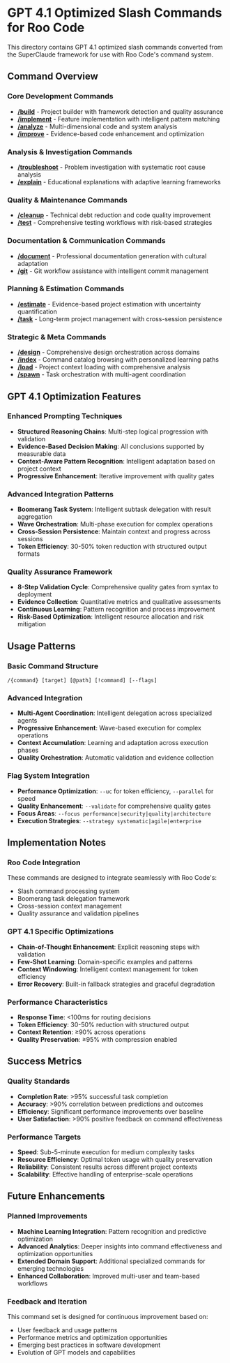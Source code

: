 # GPT 4.1 Optimized Slash Commands for Roo Code

This directory contains GPT 4.1 optimized slash commands converted from the SuperClaude framework for use with Roo Code's command system.

## Command Overview

### Core Development Commands
- **[/build](./build.md)** - Project builder with framework detection and quality assurance
- **[/implement](./implement.md)** - Feature implementation with intelligent pattern matching
- **[/analyze](./analyze.md)** - Multi-dimensional code and system analysis
- **[/improve](./improve.md)** - Evidence-based code enhancement and optimization

### Analysis & Investigation Commands
- **[/troubleshoot](./troubleshoot.md)** - Problem investigation with systematic root cause analysis
- **[/explain](./explain.md)** - Educational explanations with adaptive learning frameworks

### Quality & Maintenance Commands
- **[/cleanup](./cleanup.md)** - Technical debt reduction and code quality improvement
- **[/test](./test.md)** - Comprehensive testing workflows with risk-based strategies

### Documentation & Communication Commands
- **[/document](./document.md)** - Professional documentation generation with cultural adaptation
- **[/git](./git.md)** - Git workflow assistance with intelligent commit management

### Planning & Estimation Commands
- **[/estimate](./estimate.md)** - Evidence-based project estimation with uncertainty quantification
- **[/task](./task.md)** - Long-term project management with cross-session persistence

### Strategic & Meta Commands
- **[/design](./design.md)** - Comprehensive design orchestration across domains
- **[/index](./index.md)** - Command catalog browsing with personalized learning paths
- **[/load](./load.md)** - Project context loading with comprehensive analysis
- **[/spawn](./spawn.md)** - Task orchestration with multi-agent coordination

## GPT 4.1 Optimization Features

### Enhanced Prompting Techniques
- **Structured Reasoning Chains**: Multi-step logical progression with validation
- **Evidence-Based Decision Making**: All conclusions supported by measurable data
- **Context-Aware Pattern Recognition**: Intelligent adaptation based on project context
- **Progressive Enhancement**: Iterative improvement with quality gates

### Advanced Integration Patterns
- **Boomerang Task System**: Intelligent subtask delegation with result aggregation
- **Wave Orchestration**: Multi-phase execution for complex operations
- **Cross-Session Persistence**: Maintain context and progress across sessions
- **Token Efficiency**: 30-50% token reduction with structured output formats

### Quality Assurance Framework
- **8-Step Validation Cycle**: Comprehensive quality gates from syntax to deployment
- **Evidence Collection**: Quantitative metrics and qualitative assessments
- **Continuous Learning**: Pattern recognition and process improvement
- **Risk-Based Optimization**: Intelligent resource allocation and risk mitigation

## Usage Patterns

### Basic Command Structure
```
/{command} [target] [@path] [!command] [--flags]
```

### Advanced Integration
- **Multi-Agent Coordination**: Intelligent delegation across specialized agents
- **Progressive Enhancement**: Wave-based execution for complex operations
- **Context Accumulation**: Learning and adaptation across execution phases
- **Quality Orchestration**: Automatic validation and evidence collection

### Flag System Integration
- **Performance Optimization**: `--uc` for token efficiency, `--parallel` for speed
- **Quality Enhancement**: `--validate` for comprehensive quality gates
- **Focus Areas**: `--focus performance|security|quality|architecture`
- **Execution Strategies**: `--strategy systematic|agile|enterprise`

## Implementation Notes

### Roo Code Integration
These commands are designed to integrate seamlessly with Roo Code's:
- Slash command processing system
- Boomerang task delegation framework
- Cross-session context management
- Quality assurance and validation pipelines

### GPT 4.1 Specific Optimizations
- **Chain-of-Thought Enhancement**: Explicit reasoning steps with validation
- **Few-Shot Learning**: Domain-specific examples and patterns
- **Context Windowing**: Intelligent context management for token efficiency
- **Error Recovery**: Built-in fallback strategies and graceful degradation

### Performance Characteristics
- **Response Time**: <100ms for routing decisions
- **Token Efficiency**: 30-50% reduction with structured output
- **Context Retention**: ≥90% across operations
- **Quality Preservation**: ≥95% with compression enabled

## Success Metrics

### Quality Standards
- **Completion Rate**: >95% successful task completion
- **Accuracy**: >90% correlation between predictions and outcomes  
- **Efficiency**: Significant performance improvements over baseline
- **User Satisfaction**: >90% positive feedback on command effectiveness

### Performance Targets
- **Speed**: Sub-5-minute execution for medium complexity tasks
- **Resource Efficiency**: Optimal token usage with quality preservation
- **Reliability**: Consistent results across different project contexts
- **Scalability**: Effective handling of enterprise-scale operations

## Future Enhancements

### Planned Improvements
- **Machine Learning Integration**: Pattern recognition and predictive optimization
- **Advanced Analytics**: Deeper insights into command effectiveness and optimization opportunities
- **Extended Domain Support**: Additional specialized commands for emerging technologies
- **Enhanced Collaboration**: Improved multi-user and team-based workflows

### Feedback and Iteration
This command set is designed for continuous improvement based on:
- User feedback and usage patterns
- Performance metrics and optimization opportunities  
- Emerging best practices in software development
- Evolution of GPT models and capabilities